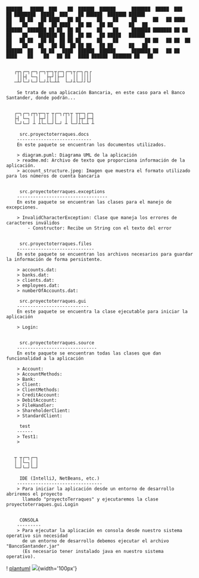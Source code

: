 
    ██████   █████  ███    ██  ██████  ██████      ███████  █████  ███    ██ ████████  █████  ███    ██ ██████  ███████ ██████  
    ██   ██ ██   ██ ████   ██ ██      ██    ██     ██      ██   ██ ████   ██    ██    ██   ██ ████   ██ ██   ██ ██      ██   ██
    ██████  ███████ ██ ██  ██ ██      ██    ██     ███████ ███████ ██ ██  ██    ██    ███████ ██ ██  ██ ██   ██ █████   ██████  
    ██   ██ ██   ██ ██  ██ ██ ██      ██    ██          ██ ██   ██ ██  ██ ██    ██    ██   ██ ██  ██ ██ ██   ██ ██      ██   ██
    ██████  ██   ██ ██   ████  ██████  ██████      ███████ ██   ██ ██   ████    ██    ██   ██ ██   ████ ██████  ███████ ██   ██ 


       ┌┬┐┌─┐┌─┐┌─┐┬─┐┬┌─┐┌─┐┬┌─┐┌┐┌
        ││├┤ └─┐│  ├┬┘│├─┘│  ││ ││││
       ─┴┘└─┘└─┘└─┘┴└─┴┴  └─┘┴└─┘┘└┘

        Se trata de una aplicación Bancaria, en este caso para el Banco Santander, donde podrán...


       ┌─┐┌─┐┌┬┐┬─┐┬ ┬┌─┐┌┬┐┬ ┬┬─┐┌─┐
       ├┤ └─┐ │ ├┬┘│ ││   │ │ │├┬┘├─┤
       └─┘└─┘ ┴ ┴└─└─┘└─┘ ┴ └─┘┴└─┴ ┴

	     src.proyectoterraques.docs
		----------------------------
        En este paquete se encuentran los documentos utilizados.       

		> diagram.puml: Diagrama UML de la aplicación
        > readme.md: Archivo de texto que proporciona información de la aplicación.
        > account_structure.jpeg: Imagen que muestra el formato utilizado para los números de cuenta bancaria
		
		
	     src.proyectoterraques.exceptions
		----------------------------------
        En este paquete se encuentran las clases para el manejo de excepciones.

		> InvalidCharacterException: Clase que maneja los errores de caracteres inválidos
		    - Constructor: Recibe un String con el texto del error


	     src.proyectoterraques.files
		-----------------------------
        En este paquete se encuentran los archivos necesarios para guardar la información de forma persistente.

        > accounts.dat:
        > banks.dat:
        > clients.dat:
        > employees.dat:
        > numberOfAccounts.dat: 
	     
         src.proyectoterraques.gui
		---------------------------
        En este paquete se encuentra la clase ejecutable para iniciar la aplicación

        > Login: 


	     src.proyectoterraques.source
		------------------------------
        En este paquete se encuentran todas las clases que dan funcionalidad a la aplicación

        > Account:
        > AccountMethods:
        > Bank:
        > Client:
        > ClientMethods:
        > CreditAccount:
        > DebitAccount:
        > FileHandler:
        > ShareholderClient:
        > StandardClient:

	     test
		------
        > Test1: 
        >


       ┬ ┬┌─┐┌─┐
       │ │└─┐│ │
       └─┘└─┘└─┘
		
		 IDE (IntelliJ, NetBeans, etc.)
		--------------------------------	
		> Para iniciar la aplicación desde un entorno de desarrollo abriremos el proyecto
          llamado "proyectoTerraques" y ejecutaremos la clase proyectoterraques.gui.Login
		
		
		 CONSOLA
		---------	
		> Para ejecutar la aplicación en consola desde nuestro sistema operativo sin necesidad
          de un entorno de desarrollo debemos ejecutar el archivo "BancoSantander.jar"
          (Es necesario tener instalado java en nuestro sistema operativo).

! [plantuml](https://www.plantuml.com/plantuml/png/lLPHRzCm47xFhx36omQql4zHDEWwRH8CnCe3J-WQtnOBnowsip6L_NVYkDVKOssjBU8fyNUNx-uxdyyviGwCQsgPPLafmLgsCFeUIwST6WE_6hHZgnjJulW3g9zicOsOK8v1MUf6kHcgowQUex4jVkMCK3TCNr-B4ljrtXJJozd5x7l-hYbwkFlUtA_ukBWHRg9RHCiM-YYiooTIe785Axkd9VXz25rG3ZPxm_9yOX0S5WNpQHuUjLZ4SOCkl5go4L4mTkzaLNWNd6aLh65fiDQtIFOriEbYAqq4GIo1v4Hezf1bCBVEGEdOdl87GhRCNb45kHBzGa6D_Ses9WQ0SuFMzi2YqWh3tiNrYn9_k-L1efQK_KF0V2bFbJZSPZjhfFI9xNGu1GUjmyFUZhogm62b9KT3rOcrn0xfiluLiqN2KubJUvtYNBXrZ_7LYZfsOf2l0LPsgnyGbYdI7IWEXc_HJTR_ANfJhvSRwqbjSoBmVKwHLZIXMptETJENoA3sS2mzFc9ncn4VdNUYVDIDHE_TkWYFxRTQyCtpl2g1bocKGtCD9UvL-0bTfRdrMnS8EIwq5UumH3yY-4wuYXkuM-CfSMXWH64wEk2SIhHw7WLBDCUeVcIJmcwEo8G6ZRhXKNkIBGwqStUUt99j-v2G7Xs_TRDHXBmfBYvdqw_JgrbtNv71TxIBPH37otH4O5kP5qix4nBFGN69XYtfqWmv5KmAXJQMqVk756D_3Tmx-AiPDrIEs5nhYQ2Oi5_0LTDwuUvxQqnYy6cI7LhmTuaB9xIouoczBhF4BoxKBKZ19nNuyugcPuYLR_MBBkZTFqHwD687dyVZrmVxPzenEmVxOZuwsOFHnGDfq2nJMKbI_gSbJh_liyJWGz5IgOWmOVPbgMKVWZAfYlHpC6G9YNE0-j5m7go0wPpKtQDHaJPUZzatYpQ1xNdZYlZJnYCLu3cHiXDKlAdbNm00)
![](https://github.githubassets.com/images/modules/logos_page/GitHub-Mark.png){width='100px'}